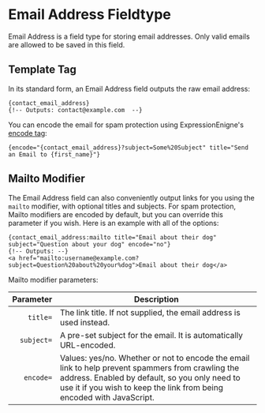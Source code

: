 <!--
    This source file is part of the open source project
    ExpressionEngine User Guide (https://github.com/ExpressionEngine/ExpressionEngine-User-Guide)

    @link      https://expressionengine.com/
    @copyright Copyright (c) 2003-2020, Packet Tide, LLC (https://www.packettide.com)
    @license   https://expressionengine.com/license Licensed under Apache License, Version 2.0
-->

# Email Address Fieldtype

Email Address is a field type for storing email addresses. Only valid emails are allowed to be saved in this field.

## Template Tag

In its standard form, an Email Address field outputs the raw email address:

    {contact_email_address}
    {!-- Outputs: contact@example.com  --}

You can encode the email for spam protection using ExpressionEnigne's [encode tag](templates/globals/single-variables.md#encode):

    {encode="{contact_email_address}?subject=Some%20Subject" title="Send an Email to {first_name}"}

## Mailto Modifier

The Email Address field can also conveniently output links for you using the `mailto` modifier, with optional titles and subjects. For spam protection, Mailto modifiers are encoded by default, but you can override this parameter if you wish. Here is an example with all of the options:

    {contact_email_address:mailto title="Email about their dog" subject="Question about your dog" encode="no"}
    {!-- Outputs: --}
    <a href="mailto:username@example.com?subject=Question%20about%20your%dog">Email about their dog</a>

Mailto modifier parameters:

|Parameter|Description|
|-:|-|
|`title=`|The link title. If not supplied, the email address is used instead.|
|`subject=`|A pre-set subject for the email. It is automatically URL-encoded.|
|`encode=`|Values: yes/no. Whether or not to encode the email link to help prevent spammers from crawling the address. Enabled by default, so you only need to use it if you wish to keep the link from being encoded with JavaScript.|
